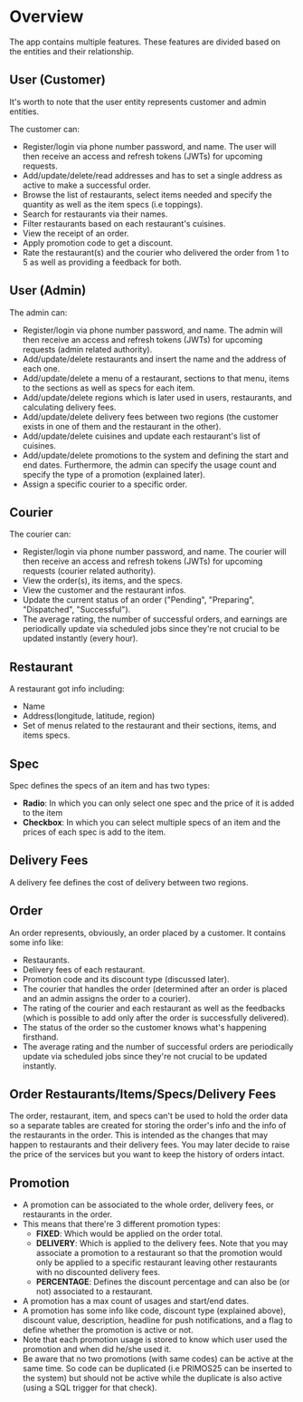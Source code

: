 # Overview

The app contains multiple features. These features are divided based on the entities and their relationship.

## User (Customer)

It's worth to note that the user entity represents customer and admin entities.

The customer can:

- Register/login via phone number password, and name. The user will then receive an access and refresh tokens (JWTs) for upcoming requests.
- Add/update/delete/read addresses and has to set a single address as active to make a successful order.
- Browse the list of restaurants, select items needed and specify the quantity as well as the item specs (i.e toppings).
- Search for restaurants via their names.
- Filter restaurants based on each restaurant's cuisines.
- View the receipt of an order.
- Apply promotion code to get a discount.
- Rate the restaurant(s) and the courier who delivered the order from 1 to 5 as well as providing a feedback for both.

## User (Admin)

The admin can:

- Register/login via phone number password, and name. The admin will then receive an access and refresh tokens (JWTs) for upcoming requests (admin related authority).
- Add/update/delete restaurants and insert the name and the address of each one.
- Add/update/delete a menu of a restaurant, sections to that menu, items to the sections as well as specs for each item.
- Add/update/delete regions which is later used in users, restaurants, and calculating delivery fees.
- Add/update/delete delivery fees between two regions (the customer exists in one of them and the restaurant in the other).
- Add/update/delete cuisines and update each restaurant's list of cuisines.
- Add/update/delete promotions to the system and defining the start and end dates. Furthermore, the admin can specify the usage count and specify the type of a promotion (explained later).
- Assign a specific courier to a specific order.

## Courier

The courier can:

- Register/login via phone number password, and name. The courier will then receive an access and refresh tokens (JWTs) for upcoming requests (courier related authority).
- View the order(s), its items, and the specs.
- View the customer and the restaurant infos.
- Update the current status of an order ("Pending", "Preparing", "Dispatched", "Successful").
- The average rating, the number of successful orders, and earnings are periodically update via scheduled jobs since they're not crucial to be updated instantly (every hour).

## Restaurant

A restaurant got info including:

- Name
- Address(longitude, latitude, region)
- Set of menus related to the restaurant and their sections, items, and items specs.

## Spec

Spec defines the specs of an item and has two types:

- **Radio**: In which you can only select one spec and the price of it is added to the item
- **Checkbox**: In which you can select multiple specs of an item and the prices of each spec is add to the item.

## Delivery Fees

A delivery fee defines the cost of delivery between two regions.

## Order

An order represents, obviously, an order placed by a customer. It contains some info like:

- Restaurants.
- Delivery fees of each restaurant.
- Promotion code and its discount type (discussed later).
- The courier that handles the order (determined after an order is placed and an admin assigns the order to a courier).
- The rating of the courier and each restaurant as well as the feedbacks (which is possible to add only after the order is successfully delivered).
- The status of the order so the customer knows what's happening firsthand.
- The average rating and the number of successful orders are periodically update via scheduled jobs since they're not crucial to be updated instantly.

## Order Restaurants/Items/Specs/Delivery Fees

The order, restaurant, item, and specs can't be used to hold the order data so a separate tables are created for storing the order's info and the info of the restaurants in the order. This is intended as the changes that may happen to restaurants and their delivery fees. You may later decide to raise the price of the services but you want to keep the history of orders intact.

## Promotion

- A promotion can be associated to the whole order, delivery fees, or restaurants in the order.
- This means that there're 3 different promotion types:
  - **FIXED**: Which would be applied on the order total.
  - **DELIVERY**: Which is applied to the delivery fees. Note that you may associate a promotion to a restaurant so that the promotion would only be applied to a specific restaurant leaving other restaurants with no discounted delivery fees.
  - **PERCENTAGE**: Defines the discount percentage and can also be (or not) associated to a restaurant.
- A promotion has a max count of usages and start/end dates.
- A promotion has some info like code, discount type (explained above), discount value, description, headline for push notifications, and a flag to define whether the promotion is active or not.
- Note that each promotion usage is stored to know which user used the promotion and when did he/she used it.
- Be aware that no two promotions (with same codes) can be active at the same time. So code can be duplicated (i.e PRIMOS25 can be inserted to the system) but should not be active while the duplicate is also active (using a SQL trigger for that check).
